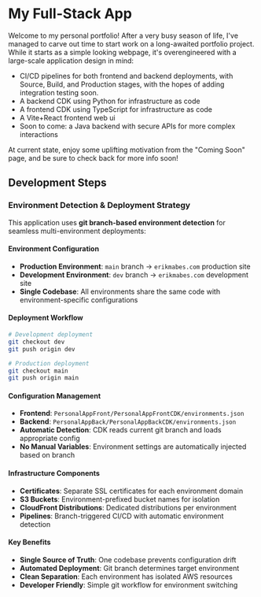 # My Full-Stack App

Welcome to my personal portfolio! After a very busy season of life, I've managed to carve out time to start work on a long-awaited portfolio project. While it starts as a simple looking webpage, it's overengineered with a large-scale application design in mind:
- CI/CD pipelines for both frontend and backend deployments, with Source, Build, and Production stages, with the hopes of adding integration testing soon.
- A backend CDK using Python for infrastructure as code
- A frontend CDK using TypeScript for infrastructure as code
- A Vite+React frontend web ui
- Soon to come: a Java backend with secure APIs for more complex interactions

At current state, enjoy some uplifting motivation from the "Coming Soon" page, and be sure to check back for more info soon!

## Development Steps

### Environment Detection & Deployment Strategy

This application uses **git branch-based environment detection** for seamless multi-environment deployments:

#### Environment Configuration
- **Production Environment**: `main` branch → `erikmabes.com` production site
- **Development Environment**: `dev` branch → `erikmabes.com` development site
- **Single Codebase**: All environments share the same code with environment-specific configurations

#### Deployment Workflow
```bash
# Development deployment
git checkout dev
git push origin dev

# Production deployment  
git checkout main
git push origin main
```

#### Configuration Management
- **Frontend**: `PersonalAppFront/PersonalAppFrontCDK/environments.json`
- **Backend**: `PersonalAppBack/PersonalAppBackCDK/environments.json`
- **Automatic Detection**: CDK reads current git branch and loads appropriate config
- **No Manual Variables**: Environment settings are automatically injected based on branch

#### Infrastructure Components
- **Certificates**: Separate SSL certificates for each environment domain
- **S3 Buckets**: Environment-prefixed bucket names for isolation
- **CloudFront Distributions**: Dedicated distributions per environment
- **Pipelines**: Branch-triggered CI/CD with automatic environment detection

#### Key Benefits
- **Single Source of Truth**: One codebase prevents configuration drift
- **Automated Deployment**: Git branch determines target environment
- **Clean Separation**: Each environment has isolated AWS resources
- **Developer Friendly**: Simple git workflow for environment switching
